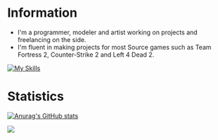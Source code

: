 Information
======
* I'm a programmer, modeler and artist working on projects and freelancing on the side.
* I'm fluent in making projects for most Source games such as Team Fortress 2, Counter-Strike 2 and Left 4 Dead 2.

[![My Skills](https://skillicons.dev/icons?i=go,python,c,cs,cpp,rust,lua,html,css,php,javascript)](https://skillicons.dev)

Statistics
======
[![Anurag's GitHub stats](https://github-readme-stats.vercel.app/api?username=drixevel-dev)](https://github.com/anuraghazra/github-readme-stats)

![](https://komarev.com/ghpvc/?username=drixevel-dev)

<!--
**Drixevel/drixevel** is a ✨ _special_ ✨ repository because its `README.md` (this file) appears on your GitHub profile.

Here are some ideas to get you started:

- 🔭 I’m currently working on ...
- 🌱 I’m currently learning ...
- 👯 I’m looking to collaborate on ...
- 🤔 I’m looking for help with ...
- 💬 Ask me about ...
- 📫 How to reach me: ...
- 😄 Pronouns: ...
- ⚡ Fun fact: ...
-->
